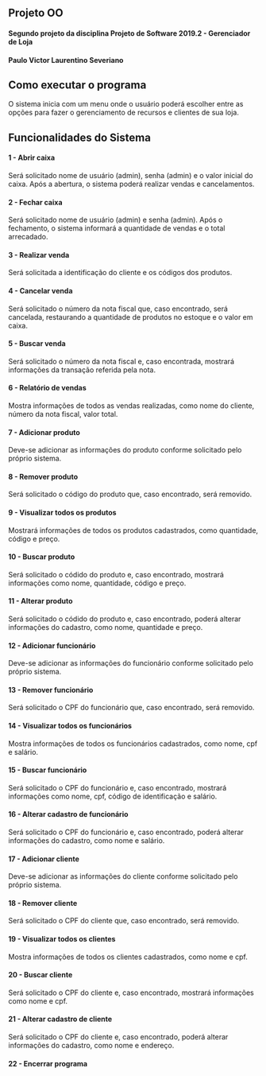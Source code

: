 ## Projeto OO
#### Segundo projeto da disciplina Projeto de Software 2019.2 - Gerenciador de Loja
#### Paulo Victor Laurentino Severiano

## Como executar o programa
O sistema inicia com um menu onde o usuário poderá escolher entre as opções para fazer o gerenciamento de recursos e clientes de sua loja.

## Funcionalidades do Sistema

#### 1 - Abrir caixa
Será solicitado nome de usuário (admin), senha (admin) e o valor inicial do caixa. Após a abertura, o sistema poderá realizar vendas e cancelamentos.

#### 2 - Fechar caixa
Será solicitado nome de usuário (admin) e senha (admin). Após o fechamento, o sistema informará a quantidade de vendas e o total arrecadado.

#### 3 - Realizar venda
Será solicitada a identificação do cliente e os códigos dos produtos.

#### 4 - Cancelar venda
Será solicitado o número da nota fiscal que, caso encontrado, será cancelada, restaurando a quantidade de produtos no estoque e o valor em caixa.

#### 5 - Buscar venda
Será solicitado o número da nota fiscal e, caso encontrada, mostrará informações da transação referida pela nota.

#### 6 - Relatório de vendas
Mostra informações de todos as vendas realizadas, como nome do cliente, número da nota fiscal, valor total.

#### 7 - Adicionar produto
Deve-se adicionar as informações do produto conforme solicitado pelo próprio sistema.

#### 8 - Remover produto
Será solicitado o código do produto que, caso encontrado, será removido.

#### 9 - Visualizar todos os produtos
Mostrará informações de todos os produtos cadastrados, como quantidade, código e preço.

#### 10 - Buscar produto
Será solicitado o códido do produto e, caso encontrado, mostrará informações como nome, quantidade, código e preço.

#### 11 - Alterar produto
Será solicitado o códido do produto e, caso encontrado, poderá alterar informações do cadastro, como nome, quantidade e preço.

#### 12 - Adicionar funcionário
Deve-se adicionar as informações do funcionário conforme solicitado pelo próprio sistema.

#### 13 - Remover funcionário
Será solicitado o CPF do funcionário que, caso encontrado, será removido.

#### 14 - Visualizar todos os funcionários
Mostra informações de todos os funcionários cadastrados, como nome, cpf e salário.

#### 15 - Buscar funcionário
Será solicitado o CPF do funcionário e, caso encontrado, mostrará informações como nome, cpf, código de identificação e salário.

#### 16 - Alterar cadastro de funcionário
Será solicitado o CPF do funcionário e, caso encontrado, poderá alterar informações do cadastro, como nome e salário.

#### 17 - Adicionar cliente
Deve-se adicionar as informações do cliente conforme solicitado pelo próprio sistema.

#### 18 - Remover cliente
Será solicitado o CPF do cliente que, caso encontrado, será removido.

#### 19 - Visualizar todos os clientes
Mostra informações de todos os clientes cadastrados, como nome e cpf.

#### 20 - Buscar cliente
Será solicitado o CPF do cliente e, caso encontrado, mostrará informações como nome e cpf.

#### 21 - Alterar cadastro de cliente
Será solicitado o CPF do cliente e, caso encontrado, poderá alterar informações do cadastro, como nome e endereço.

#### 22 - Encerrar programa